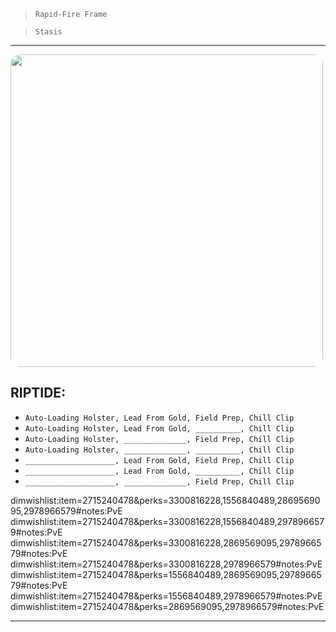 > `Rapid-Fire Frame`

> `Stasis`

---

<img src="https://bungie.net/common/destiny2_content/screenshots/2715240478.jpg" width="500px" style="border-radius: 16px">

## RIPTIDE:

-   `Auto-Loading Holster, Lead From Gold, Field Prep, Chill Clip`
-   `Auto-Loading Holster, Lead From Gold, __________, Chill Clip`
-   `Auto-Loading Holster, ______________, Field Prep, Chill Clip`
-   `Auto-Loading Holster, ______________, __________, Chill Clip`
-   `____________________, Lead From Gold, Field Prep, Chill Clip`
-   `____________________, Lead From Gold, __________, Chill Clip`
-   `____________________, ______________, Field Prep, Chill Clip`

dimwishlist:item=2715240478&perks=3300816228,1556840489,2869569095,2978966579#notes:PvE  
dimwishlist:item=2715240478&perks=3300816228,1556840489,2978966579#notes:PvE  
dimwishlist:item=2715240478&perks=3300816228,2869569095,2978966579#notes:PvE  
dimwishlist:item=2715240478&perks=3300816228,2978966579#notes:PvE  
dimwishlist:item=2715240478&perks=1556840489,2869569095,2978966579#notes:PvE  
dimwishlist:item=2715240478&perks=1556840489,2978966579#notes:PvE  
dimwishlist:item=2715240478&perks=2869569095,2978966579#notes:PvE

---
